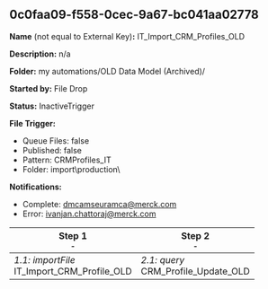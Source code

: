 ## 0c0faa09-f558-0cec-9a67-bc041aa02778

**Name** (not equal to External Key)**:** IT_Import_CRM_Profiles_OLD

**Description:** n/a

**Folder:** my automations/OLD Data Model (Archived)/

**Started by:** File Drop

**Status:** InactiveTrigger

**File Trigger:**

* Queue Files: false
* Published: false
* Pattern: CRMProfiles_IT
* Folder:  import\production\

**Notifications:**

* Complete: dmcamseuramca@merck.com
* Error: ivanjan.chattoraj@merck.com

| Step 1<br>_<small>-</small>_ | Step 2<br>_<small>-</small>_ |
| --- | --- |
| _1.1: importFile_<br>IT_Import_CRM_Profile_OLD | _2.1: query_<br>CRM_Profile_Update_OLD |
